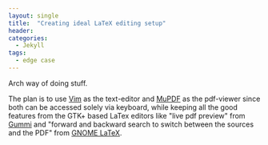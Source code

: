 ```yaml
---
layout: single
title:  "Creating ideal LaTeX editing setup"
header:
categories: 
  - Jekyll
tags:
  - edge case
---
```

Arch way of doing stuff.

The plan is to use [Vim](https://www.vim.org/) as the text-editor and [MuPDF](https://mupdf.com/) as the pdf-viewer since both can be accessed solely via keyboard, while keeping all the good features from the GTK+ based LaTex editors like "live pdf preview" from [Gummi](https://github.com/alexandervdm/gummi) and "forward and backward search to switch between the sources and the PDF" from [GNOME LaTeX](https://wiki.gnome.org/Apps/GNOME-LaTeX).
